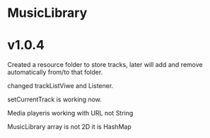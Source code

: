 # MusicLibrary
# v1.0.4

Created a resource folder to store tracks, later will add and remove automatically from/to that folder.

changed trackListViwe and Listener.

setCurrentTrack is working now.

Media playeris working with URL not String

MusicLibrary array is not 2D it is HashMap
